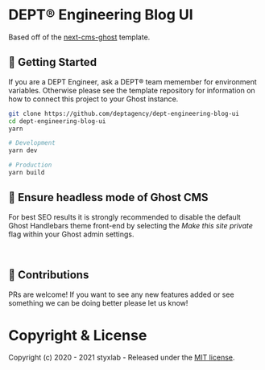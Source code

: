 # DEPT® Engineering Blog UI

Based off of the [next-cms-ghost](https://github.com/styxlab/next-cms-ghost) template.

## 🏁 Getting Started

If you are a DEPT Engineer, ask a DEPT® team memember for environment variables. Otherwise please see the template repository for information on how to connect this project to your Ghost instance. 

```bash
git clone https://github.com/deptagency/dept-engineering-blog-ui
cd dept-engineering-blog-ui
yarn

# Development
yarn dev

# Production
yarn build
```


## 🤯 Ensure headless mode of Ghost CMS

For best SEO results it is strongly recommended to disable the default Ghost Handlebars theme front-end by selecting the _Make this site private_ flag within your Ghost admin settings.

&nbsp;

## 🎈 Contributions

PRs are welcome! If you want to see any new features added or see something we can be doing better please let us know!

# Copyright & License

Copyright (c) 2020 - 2021 styxlab - Released under the [MIT license](LICENSE).
